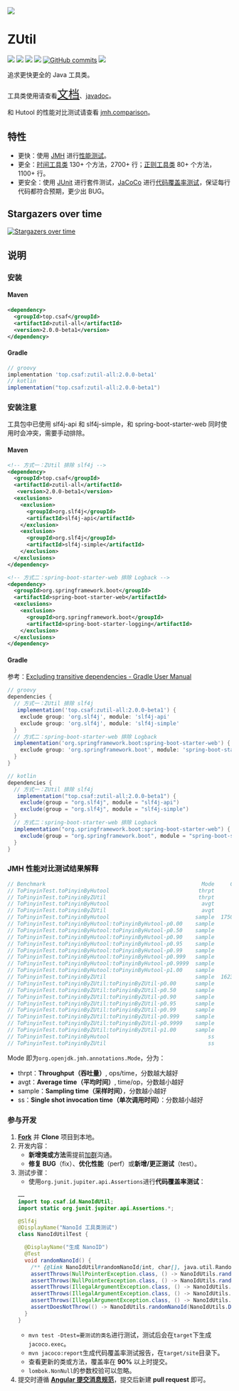 ![](https://socialify.git.ci/duanluan/zutil/image?description=1&font=Bitter&forks=1&issues=1&language=1&logo=https%3A%2F%2Fduanluan.github.io%2Fzutil%2Fimg%2Flogo.png&name=1&owner=1&pattern=Floating%20Cogs&pulls=1&stargazers=1&theme=Light)

# ZUtil

[![](https://img.shields.io/hexpm/l/plug?style=for-the-badge&logo=apache)](./LICENSE) 
[![](https://img.shields.io/maven-central/v/top.csaf/zutil-all?style=for-the-badge&logo=apachemaven)](https://central.sonatype.com/artifact/top.csaf/zutil-all) 
[![](https://img.shields.io/badge/JDK-8%2B-orange?style=for-the-badge&logo=openjdk)]() 
[![](https://img.shields.io/github/stars/duanluan/zutil?style=for-the-badge&logo=github)](https://github.com/duanluan/zutil) 
[![GitHub commits](https://img.shields.io/github/commit-activity/m/duanluan/zutil?style=for-the-badge&label=Commits&logo=github)](https://github.com/duanluan/zutil/commits) 
[![](https://img.shields.io/badge/QQ%20group-273743748-e76970.svg?style=for-the-badge&logo=tencentqq)](https://jq.qq.com/?_wv=1027&k=pYzF0R18) 

追求更快更全的 Java 工具类。

工具类使用请查看<a href='https://duanluan.github.io/zutil' target='_blank' style='font-size:25px'>文档</a>、[javadoc](https://apidoc.gitee.com/duanluan/zutil)。

和 Hutool 的性能对比测试请查看 [jmh.comparison](zutil-all/src/test/java/top/csaf/jmh/comparison)。

## 特性

* 更快：使用 [JMH](https://openjdk.org/projects/code-tools/jmh/) 进行[性能测试](https://github.com/duanluan/zutil/tree/main/zutil-all/src/test/java/top/csaf/jmh)。
* 更全：[时间工具类](https://github.com/duanluan/zutil/blob/main/zutil-date/src/main/java/top/csaf/date/DateUtil.java) 130+ 个方法，2700+ 行；[正则工具类](https://github.com/duanluan/zutil/blob/main/zutil-regex/src/main/java/top/csaf/regex/RegExUtil.java) 80+ 个方法，1100+ 行。
* 更安全：使用 [JUnit](https://junit.org/junit5) 进行套件测试，[JaCoCo](https://www.jacoco.org/jacoco/index.html) 进行[代码覆盖率测试](https://github.com/duanluan/zutil/tree/main/zutil-all/src/test/java/top/csaf/junit)，保证每行代码都符合预期，更少出 BUG。

## Stargazers over time

[![Stargazers over time](https://starchart.cc/duanluan/zutil.svg)](https://starchart.cc/duanluan/zutil)

## 说明

### 安装

#### Maven

```xml
<dependency>
  <groupId>top.csaf</groupId>
  <artifactId>zutil-all</artifactId>
  <version>2.0.0-beta1</version>
</dependency>
```

#### Gradle

```groovy
// groovy
implementation 'top.csaf:zutil-all:2.0.0-beta1'
// kotlin
implementation("top.csaf:zutil-all:2.0.0-beta1")
```

### 安装注意

工具包中已使用 slf4j-api 和 slf4j-simple，和 spring-boot-starter-web 同时使用时会冲突，需要手动排除。

#### Maven

```xml
<!-- 方式一：ZUtil 排除 slf4j -->
<dependency>
  <groupId>top.csaf</groupId>
  <artifactId>zutil-all</artifactId>
   <version>2.0.0-beta1</version>
  <exclusions>
    <exclusion>
      <groupId>org.slf4j</groupId>
      <artifactId>slf4j-api</artifactId>
    </exclusion>
    <exclusion>
      <groupId>org.slf4j</groupId>
      <artifactId>slf4j-simple</artifactId>
    </exclusion>
  </exclusions>
</dependency>

<!-- 方式二：spring-boot-starter-web 排除 Logback -->
<dependency>
  <groupId>org.springframework.boot</groupId>
  <artifactId>spring-boot-starter-web</artifactId>
  <exclusions>
    <exclusion>
      <groupId>org.springframework.boot</groupId>
      <artifactId>spring-boot-starter-logging</artifactId>
    </exclusion>
  </exclusions>
</dependency>
```

#### Gradle

参考：[Excluding transitive dependencies - Gradle User Manual](https://docs.gradle.org/current/userguide/dependency_downgrade_and_exclude.html#sec:excluding-transitive-deps)

```groovy
// groovy
dependencies {
  // 方式一：ZUtil 排除 slf4j
   implementation('top.csaf:zutil-all:2.0.0-beta1') {
    exclude group: 'org.slf4j', module: 'slf4j-api'
    exclude group: 'org.slf4j', module: 'slf4j-simple'
  }
  // 方式二：spring-boot-starter-web 排除 Logback
  implementation('org.springframework.boot:spring-boot-starter-web') {
    exclude group: 'org.springframework.boot', module: 'spring-boot-starter-logging'
  }
}

// kotlin
dependencies {
  // 方式一：ZUtil 排除 slf4j
   implementation("top.csaf:zutil-all:2.0.0-beta1") {
    exclude(group = "org.slf4j", module = "slf4j-api")
    exclude(group = "org.slf4j", module = "slf4j-simple")
  }
  // 方式二：spring-boot-starter-web 排除 Logback
  implementation("org.springframework.boot:spring-boot-starter-web") {
    exclude(group = "org.springframework.boot", module = "spring-boot-starter-logging")
  }
}
```

### JMH 性能对比测试结果解释

```java
// Benchmark                                                 Mode     Cnt    Score    Error   Units
// ToPinyinTest.toPinyinByHutool                            thrpt       5    2.880 ±  0.160  ops/us
// ToPinyinTest.toPinyinByZUtil                             thrpt       5    4.577 ±  0.133  ops/us
// ToPinyinTest.toPinyinByHutool                             avgt       5    0.356 ±  0.012   us/op
// ToPinyinTest.toPinyinByZUtil                              avgt       5    0.216 ±  0.006   us/op
// ToPinyinTest.toPinyinByHutool                           sample  175058    0.435 ±  0.008   us/op
// ToPinyinTest.toPinyinByHutool:toPinyinByHutool·p0.00    sample            0.300            us/op
// ToPinyinTest.toPinyinByHutool:toPinyinByHutool·p0.50    sample            0.400            us/op
// ToPinyinTest.toPinyinByHutool:toPinyinByHutool·p0.90    sample            0.500            us/op
// ToPinyinTest.toPinyinByHutool:toPinyinByHutool·p0.95    sample            0.500            us/op
// ToPinyinTest.toPinyinByHutool:toPinyinByHutool·p0.99    sample            0.900            us/op
// ToPinyinTest.toPinyinByHutool:toPinyinByHutool·p0.999   sample            1.600            us/op
// ToPinyinTest.toPinyinByHutool:toPinyinByHutool·p0.9999  sample           40.900            us/op
// ToPinyinTest.toPinyinByHutool:toPinyinByHutool·p1.00    sample          277.504            us/op
// ToPinyinTest.toPinyinByZUtil                            sample  162384    0.393 ±  0.008   us/op
// ToPinyinTest.toPinyinByZUtil:toPinyinByZUtil·p0.00      sample            0.200            us/op
// ToPinyinTest.toPinyinByZUtil:toPinyinByZUtil·p0.50      sample            0.300            us/op
// ToPinyinTest.toPinyinByZUtil:toPinyinByZUtil·p0.90      sample            0.500            us/op
// ToPinyinTest.toPinyinByZUtil:toPinyinByZUtil·p0.95      sample            0.600            us/op
// ToPinyinTest.toPinyinByZUtil:toPinyinByZUtil·p0.99      sample            1.000            us/op
// ToPinyinTest.toPinyinByZUtil:toPinyinByZUtil·p0.999     sample            2.500            us/op
// ToPinyinTest.toPinyinByZUtil:toPinyinByZUtil·p0.9999    sample           45.425            us/op
// ToPinyinTest.toPinyinByZUtil:toPinyinByZUtil·p1.00      sample          170.496            us/op
// ToPinyinTest.toPinyinByHutool                               ss       5   30.880 ± 37.754   us/op
// ToPinyinTest.toPinyinByZUtil                                ss       5   23.060 ± 16.885   us/op
```

Mode 即为`org.openjdk.jmh.annotations.Mode`，分为：
* thrpt：**Throughput（吞吐量）**, ops/time，分数越大越好
* avgt：**Average time（平均时间）**, time/op，分数越小越好
* sample：**Sampling time（采样时间）**，分数越小越好
* ss：**Single shot invocation time（单次调用时间）**：分数越小越好

### 参与开发

1. **[Fork](https://github.com/duanluan/zutil/fork)** 并 **Clone** 项目到本地。
2. 开发内容：
   * **新增类或方法**需提前[加群](https://jq.qq.com/?_wv=1027&k=pYzF0R18)沟通。
   * **修复 BUG**（fix）、**优化性能**（perf）或**新增/更正测试**（test）。
3. 测试步骤：
   * 使用`org.junit.jupiter.api.Assertions`进行**代码覆盖率测试**：
    ```java
    ……
    import top.csaf.id.NanoIdUtil;
    import static org.junit.jupiter.api.Assertions.*;
    
    @Slf4j
    @DisplayName("NanoId 工具类测试")
    class NanoIdUtilTest {
    
      @DisplayName("生成 NanoID")
      @Test
      void randomNanoId() {
        /** {@link NanoIdUtil#randomNanoId(int, char[], java.util.Random) } */
        assertThrows(NullPointerException.class, () -> NanoIdUtils.randomNanoId(0, (char[]) null, NanoIdUtils.DEFAULT_ID_GENERATOR));
        assertThrows(NullPointerException.class, () -> NanoIdUtils.randomNanoId(0, new char[0], null));
        assertThrows(IllegalArgumentException.class, () -> NanoIdUtils.randomNanoId(0, new char[0], NanoIdUtils.DEFAULT_ID_GENERATOR));
        assertThrows(IllegalArgumentException.class, () -> NanoIdUtils.randomNanoId(1, new char[0], NanoIdUtils.DEFAULT_ID_GENERATOR));
        assertThrows(IllegalArgumentException.class, () -> NanoIdUtils.randomNanoId(1, new char[256], NanoIdUtils.DEFAULT_ID_GENERATOR));
        assertDoesNotThrow(() -> NanoIdUtils.randomNanoId(NanoIdUtils.DEFAULT_SIZE, NanoIdUtils.DEFAULT_ALPHABET, NanoIdUtils.DEFAULT_ID_GENERATOR));
      }
    }
    ```
   * `mvn test -Dtest=要测试的类名`进行测试，测试后会在`target`下生成`jacoco.exec`。
   * `mvn jacoco:report`生成代码覆盖率测试报告，在`target/site`目录下。
   * 查看更新的类或方法，覆盖率在 **90%** 以上时提交。
   * `lombok.NonNull`的参数校验可以忽略。
4. 提交时遵循 **[Angular 提交消息规范](https://github.com/angular/angular/blob/22b96b9/CONTRIBUTING.md#-commit-message-guidelines)**，提交后新建 **pull request** 即可。
